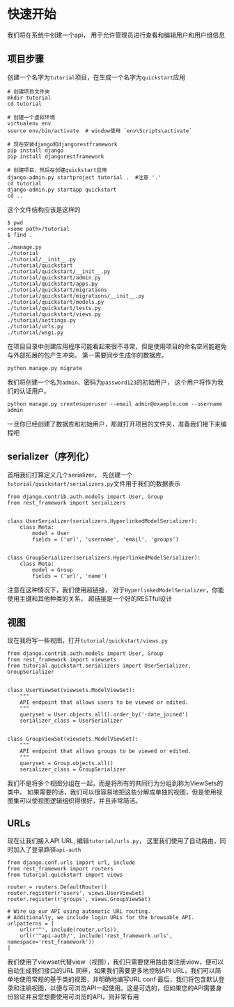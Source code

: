 # 快速开始
我们将在系统中创建一个api， 用于允许管理员进行查看和编辑用户和用户组信息

## 项目步骤

创建一个名字为`tutorial`项目，在生成一个名字为`quickstart`应用

    # 创建项目文件夹
    mkdir tutorial
    cd tutorial

    # 创建一个虚拟环境
    virtualenv env
    source env/bin/activate  # window使用 `env\Scripts\activate`

    # 现在安装django和djangorestframework
    pip install django
    pip install djangorestframework

    # 创建项目，然后在创建quickstart应用
    django-admin.py startproject tutorial .  #注意 '.'
    cd tutorial
    django-admin.py startapp quickstart
    cd ..

这个文件结构应该是这样的

    $ pwd
    <some path>/tutorial
    $ find .
    .
    ./manage.py
    ./tutorial
    ./tutorial/__init__.py
    ./tutorial/quickstart
    ./tutorial/quickstart/__init__.py
    ./tutorial/quickstart/admin.py
    ./tutorial/quickstart/apps.py
    ./tutorial/quickstart/migrations
    ./tutorial/quickstart/migrations/__init__.py
    ./tutorial/quickstart/models.py
    ./tutorial/quickstart/tests.py
    ./tutorial/quickstart/views.py
    ./tutorial/settings.py
    ./tutorial/urls.py
    ./tutorial/wsgi.py

在项目目录中创建应用程序可能看起来很不寻常，但是使用项目的命名空间能避免与外部拓展的包产生冲突。
第一需要同步生成你的数据库。

    python manage.py migrate

我们将创建一个名为`admin`、密码为`password123`的初始用户， 这个用户将作为我们的认证用户。

    python manage.py createsuperuser --email admin@example.com --username admin

一旦你已经创建了数据库和初始用户，那就打开项目的文件夹，准备我们接下来编程吧

## serializer（序列化）

首相我们打算定义几个serializer， 先创建一个`tutorial/quickstart/serializers.py`文件用于我们的数据表示

    from django.contrib.auth.models import User, Group
    from rest_framework import serializers


    class UserSerializer(serializers.HyperlinkedModelSerializer):
        class Meta:
            model = User
            fields = ('url', 'username', 'email', 'groups')


    class GroupSerializer(serializers.HyperlinkedModelSerializer):
        class Meta:
            model = Group
            fields = ('url', 'name')

注意在这种情况下，我们使用超链接， 对于`HyperlinkedModelSerializer`，你能使用主键和其他种类的关系， 超链接是一个好的RESTful设计


## 视图

现在我将写一些视图，打开`tutorial/quickstart/views.py`

    from django.contrib.auth.models import User, Group
    from rest_framework import viewsets
    from tutorial.quickstart.serializers import UserSerializer, GroupSerializer


    class UserViewSet(viewsets.ModelViewSet):
        """
        API endpoint that allows users to be viewed or edited.
        """
        queryset = User.objects.all().order_by('-date_joined')
        serializer_class = UserSerializer


    class GroupViewSet(viewsets.ModelViewSet):
        """
        API endpoint that allows groups to be viewed or edited.
        """
        queryset = Group.objects.all()
        serializer_class = GroupSerializer


我们不是将多个视图分组在一起，而是将所有的共同行为分组到称为ViewSets的类中。
如果需要的话，我们可以很容易地把这些分解成单独的视图，但是使用视图集可以使视图逻辑组织得很好，并且非常简洁。


## URLs

现在让我们接入API URL, 编辑`tutorial/urls.py`， 这里我们使用了自动路由，同时加入了登录路径`api-auth`

    from django.conf.urls import url, include
    from rest_framework import routers
    from tutorial.quickstart import views

    router = routers.DefaultRouter()
    router.register(r'users', views.UserViewSet)
    router.register(r'groups', views.GroupViewSet)

    # Wire up our API using automatic URL routing.
    # Additionally, we include login URLs for the browsable API.
    urlpatterns = [
        url(r'^', include(router.urls)),
        url(r'^api-auth/', include('rest_framework.urls', namespace='rest_framework'))
    ]

我们使用了viewset代替view（视图），我们只需要使用路由类注册view，便可以自动生成我们接口的URL
同样，如果我们需要更多地控制API URL，我们可以简单地使用常规的基于类的视图，并明确地编写URL conf
最后，我们将包含默认登录和注销视图，以便与可浏览API一起使用。这是可选的，但如果您的API需要身份验证并且您想要使用可浏览的API，则非常有用